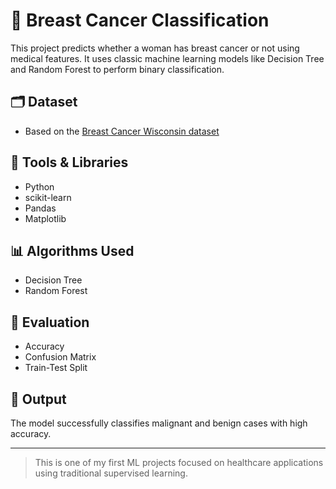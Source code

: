 # 🧠 Breast Cancer Classification

This project predicts whether a woman has breast cancer or not using medical features. It uses classic machine learning models like Decision Tree and Random Forest to perform binary classification.

## 🗂️ Dataset
- Based on the [Breast Cancer Wisconsin dataset](https://scikit-learn.org/stable/modules/generated/sklearn.datasets.load_breast_cancer.html)

## 🔧 Tools & Libraries
- Python
- scikit-learn
- Pandas
- Matplotlib

## 📊 Algorithms Used
- Decision Tree
- Random Forest

## 🧪 Evaluation
- Accuracy
- Confusion Matrix
- Train-Test Split

## 📌 Output
The model successfully classifies malignant and benign cases with high accuracy.

---

> This is one of my first ML projects focused on healthcare applications using traditional supervised learning.
